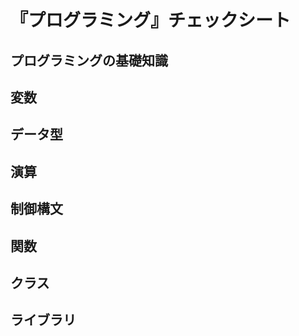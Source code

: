 # 『プログラミング』チェックシート


## プログラミングの基礎知識


## 変数


## データ型


## 演算


## 制御構文


## 関数


## クラス


## ライブラリ
